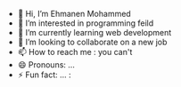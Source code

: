 - 👋 Hi, I’m Ehmanen Mohammed
- 👀 I’m interested in programming feild
- 🌱 I’m currently learning web development 
- 💞️ I’m looking to collaborate on a new job
- 📫 How to reach me : you can't
- 😄 Pronouns: ...
- ⚡ Fun fact: ... : 

<!---
lhmanimohamed/lhmanimohamed is a ✨ special ✨ repository because its `README.md` (this file) appears on your GitHub profile.
You can click the Preview link to take a look at your changes.
--->
